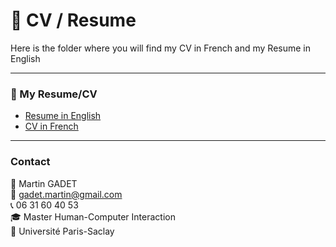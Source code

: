 # 📂 CV / Resume

Here is the folder where you will find my CV in French and my Resume in English

---

### 📄 My Resume/CV
- [Resume in English](Resume_Martin_GADET.pdf)  
- [CV in French](CV_Martin_GADET.pdf)

---

### Contact

👤 Martin GADET  
📧 gadet.martin@gmail.com  
📞 06 31 60 40 53  
🎓 Master Human-Computer Interaction  
🏫 Université Paris-Saclay

